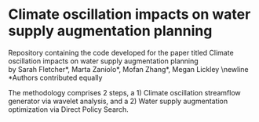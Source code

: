 # Climate oscillation impacts on water supply augmentation planning

Repository containing the code developed for the paper titled Climate oscillation impacts on water supply augmentation planning  
by Sarah Fletcher*, Marta Zaniolo*, Mofan Zhang*, Megan Lickley \newline
*Authors contributed equally 

The methodology comprises 2 steps, a 1) Climate oscillation streamflow generator via wavelet analysis, and a 2) Water supply augmentation optimization via Direct Policy Search.
